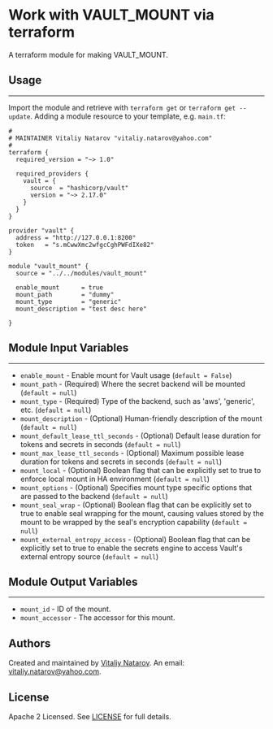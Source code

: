 # Work with VAULT_MOUNT via terraform

A terraform module for making VAULT_MOUNT.


## Usage
----------------------
Import the module and retrieve with ```terraform get``` or ```terraform get --update```. Adding a module resource to your template, e.g. `main.tf`:

```
#
# MAINTAINER Vitaliy Natarov "vitaliy.natarov@yahoo.com"
#
terraform {
  required_version = "~> 1.0"

  required_providers {
    vault = {
      source  = "hashicorp/vault"
      version = "~> 2.17.0"
    }
  }
}

provider "vault" {
  address = "http://127.0.0.1:8200"
  token   = "s.mCwwXmc2wfgcCghPWFdIXe82"
}

module "vault_mount" {
  source = "../../modules/vault_mount"

  enable_mount      = true
  mount_path        = "dummy"
  mount_type        = "generic"
  mount_description = "test desc here"

}
```

## Module Input Variables
----------------------
- `enable_mount` - Enable mount for Vault usage (`default = False`)
- `mount_path` - (Required) Where the secret backend will be mounted (`default = null`)
- `mount_type` - (Required) Type of the backend, such as 'aws', 'generic', etc. (`default = null`)
- `mount_description` - (Optional) Human-friendly description of the mount (`default = null`)
- `mount_default_lease_ttl_seconds` - (Optional) Default lease duration for tokens and secrets in seconds (`default = null`)
- `mount_max_lease_ttl_seconds` - (Optional) Maximum possible lease duration for tokens and secrets in seconds (`default = null`)
- `mount_local` - (Optional) Boolean flag that can be explicitly set to true to enforce local mount in HA environment (`default = null`)
- `mount_options` - (Optional) Specifies mount type specific options that are passed to the backend (`default = null`)
- `mount_seal_wrap` - (Optional) Boolean flag that can be explicitly set to true to enable seal wrapping for the mount, causing values stored by the mount to be wrapped by the seal's encryption capability (`default = null`)
- `mount_external_entropy_access` - (Optional) Boolean flag that can be explicitly set to true to enable the secrets engine to access Vault's external entropy source (`default = null`)

## Module Output Variables
----------------------
- `mount_id` - ID of the mount.
- `mount_accessor` - The accessor for this mount.


## Authors

Created and maintained by [Vitaliy Natarov](https://github.com/SebastianUA). An email: [vitaliy.natarov@yahoo.com](vitaliy.natarov@yahoo.com).

## License

Apache 2 Licensed. See [LICENSE](https://github.com/SebastianUA/terraform/blob/master/LICENSE) for full details.
